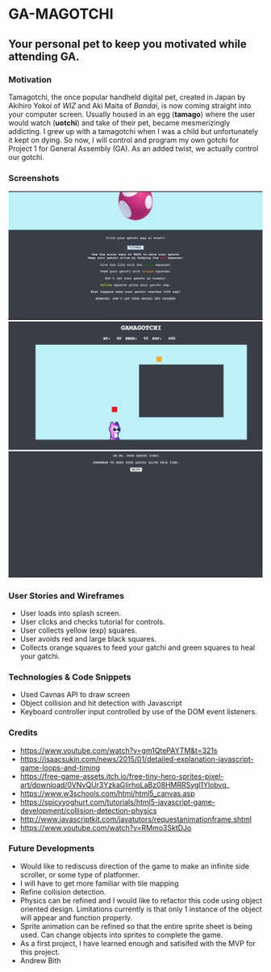 # GA-MAGOTCHI 
## Your personal pet to keep you motivated while attending GA.

### Motivation
Tamagotchi, the once popular handheld digital pet, created in Japan by Akihiro Yokoi of *WIZ* and Aki Maita of *Bandai*, is now coming straight into your computer screen. Usually housed in an egg (**tamago**) where the user would watch (**uotchi**) and take of their pet, became mesmerizingly addicting. I grew up with a tamagotchi when I was a child but unfortunately it kept on dying. So now, I will control and program my own gotchi for Project 1 for General Assembly (GA). As an added twist, we actually control our gotchi.

### Screenshots

![titleScreen](titleScreenScreenshot.png)
![gamePlay](gamePlayScreenshot.png)
![lossScreen](lossScreenScreenshot.png)

### User Stories and Wireframes
- User loads into splash screen.
- User clicks and checks tutorial for controls.
- User collects yellow (exp) squares.
- User avoids red and large black squares.
- Collects orange squares to feed your gatchi and green squares to heal your gatchi.  
### Technologies & Code Snippets
- Used Cavnas API to draw screen
- Object collision and hit detection with Javascript 
- Keyboard controller input controlled by use of the DOM event listeners. 
### Credits
- https://www.youtube.com/watch?v=gm1QtePAYTM&t=321s
- https://isaacsukin.com/news/2015/01/detailed-explanation-javascript-game-loops-and-timing
- https://free-game-assets.itch.io/free-tiny-hero-sprites-pixel-art/download/0VNvQUr3YzkaGIirhoLaBz08HMRRSygl1Ylobvq_
- https://www.w3schools.com/html/html5_canvas.asp
- https://spicyyoghurt.com/tutorials/html5-javascript-game-development/collision-detection-physics
- http://www.javascriptkit.com/javatutors/requestanimationframe.shtml
- https://www.youtube.com/watch?v=RMmo3SktDJo
### Future Developments
- Would like to rediscuss direction of the game to make an infinite side scroller, or some type of platformer. 
- I will have to get more familiar with tile mapping
- Refine collision detection. 
- Physics can be refined and I would like to refactor this code using object oriented design. Limitations currently is that only 1 instance of the object will appear and function properly.
- Sprite animation can be refined so that the entire sprite sheet is being used. Can change objects into sprites to complete the game. 
- As a first project, I have learned enough and satisifed with the MVP for this project. 
- Andrew Bith 
